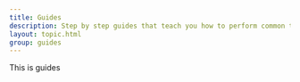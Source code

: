 ```yaml
---
title: Guides
description: Step by step guides that teach you how to perform common tasks with Perk.
layout: topic.html
group: guides
---
```


This is guides